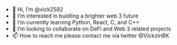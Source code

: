 - 👋 Hi, I’m @vick2592
- 👀 I’m interested in buidling a brighter web 3 future
- 🌱 I’m currently learning Python, React, C, and C++
- 💞️ I’m looking to collaborate on DeFi and Web 3 related projects
- 📫 How to reach me please contact me via twitter @VickzInBK

<!---
vick2592/vick2592 is a ✨ special ✨ repository because its `README.md` (this file) appears on your GitHub profile.
You can click the Preview link to take a look at your changes.
--->
